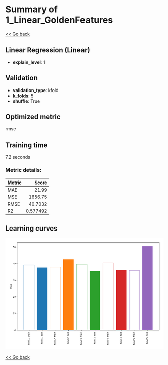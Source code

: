 # Summary of 1_Linear_GoldenFeatures

[<< Go back](../README.md)


## Linear Regression (Linear)
- **explain_level**: 1

## Validation
 - **validation_type**: kfold
 - **k_folds**: 5
 - **shuffle**: True

## Optimized metric
rmse

## Training time

7.2 seconds

### Metric details:
| Metric   |       Score |
|:---------|------------:|
| MAE      |   21.99     |
| MSE      | 1656.75     |
| RMSE     |   40.7032   |
| R2       |    0.577492 |



## Learning curves
![Learning curves](learning_curves.png)

[<< Go back](../README.md)
